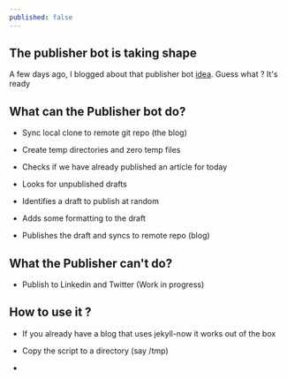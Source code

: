 ```yaml
---
published: false
---
```


## The publisher bot is taking shape

A few days ago, I blogged about that publisher bot [idea](https://blog.codarren.com/Day3-Making_your_own_publisher_bot/).
Guess what ? It's ready

## What can the Publisher bot do?
 - Sync local clone to remote git repo (the blog)
 
 - Create temp directories and zero temp files
 
 - Checks if we have already published an article for today
 
 - Looks for unpublished drafts
 
 - Identifies a draft to publish at random
 
 - Adds some formatting to the draft
 
 - Publishes the draft and syncs to remote repo (blog)
 
## What the Publisher can't do?
 - Publish to Linkedin and Twitter (Work in progress)
 
## How to use it ?
- If you already have a blog that uses jekyll-now it works out of the box

- Copy the script to a directory (say /tmp)

- 